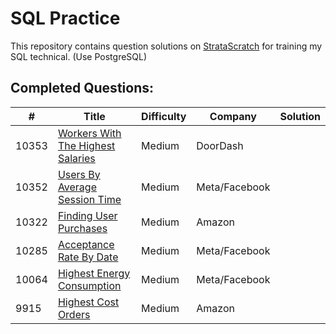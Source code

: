 # SQL Practice

This repository contains question solutions on [StrataScratch](https://platform.stratascratch.com/coding?code_type=1) for training my SQL technical. (Use PostgreSQL)

## Completed Questions:

|#    |Title                            |Difficulty|Company      |Solution|
|-----|-------------|----------|---------------------------------|--------|
|10353|[Workers With The Highest Salaries](https://platform.stratascratch.com/coding/10353-workers-with-the-highest-salaries?code_type=1)|Medium|DoorDash|        |
|10352|[Users By Average Session Time](https://platform.stratascratch.com/coding/10352-users-by-avg-session-time?code_type=1)|Medium|Meta/Facebook|        |
|10322|[Finding User Purchases](https://platform.stratascratch.com/coding/10322-finding-user-purchases?code_type=1)|Medium|Amazon| |
|10285|[Acceptance Rate By Date](https://platform.stratascratch.com/coding/10285-acceptance-rate-by-date?code_type=1)|Medium|Meta/Facebook| |
|10064|[Highest Energy Consumption](https://platform.stratascratch.com/coding/10064-highest-energy-consumption?code_type=1)|Medium|Meta/Facebook| |
|9915|[Highest Cost Orders](https://platform.stratascratch.com/coding/9915-highest-cost-orders?code_type=1)|Medium|Amazon| |
